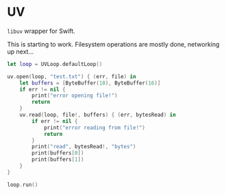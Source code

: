 # UV

`libuv` wrapper for Swift.

This is starting to work. Filesystem operations are mostly done, networking up next...

```swift
let loop = UVLoop.defaultLoop()

uv.open(loop, "test.txt") { (err, file) in
	let buffers = [ByteBuffer(18), ByteBuffer(16)]
	if err != nil {
		print("error opening file!")
		return
	}
	uv.read(loop, file!, buffers) { (err, bytesRead) in
		if err != nil {
			print("error reading from file!")
			return
		}
		print("read", bytesRead!, "bytes")
		print(buffers[0])
		print(buffers[1])
	}
}

loop.run()
```